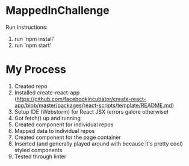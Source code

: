 # MappedInChallenge

Run Instructions:

1. run 'npm install'
2. run 'npm start'

# My Process

1. Created repo
2. Installed create-react-app (https://github.com/facebookincubator/create-react-app/blob/master/packages/react-scripts/template/README.md)
3. Setup IDE (Webstorm) for React JSX (errors galore otherwise)
4. Got fetch() up and running
5. Created component for individual repos
6. Mapped data to individual repos
7. Created component for the page container
8. Inserted (and generally played around with because it's pretty cool) styled components
9. Tested through linter